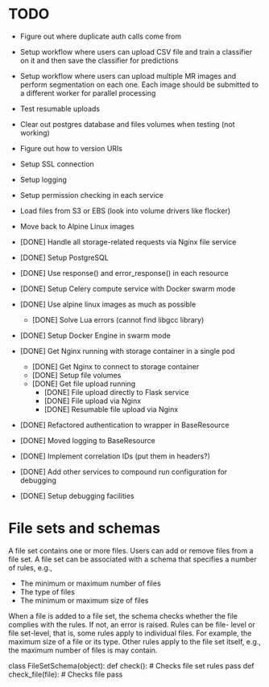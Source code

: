 # TODO

 - Figure out where duplicate auth calls come from
 
 - Setup workflow where users can upload CSV file and train a classifier
   on it and then save the classifier for predictions
   
 - Setup workflow where users can upload multiple MR images and perform
   segmentation on each one. Each image should be submitted to a different
   worker for parallel processing
   
 - Test resumable uploads
 - Clear out postgres database and files volumes when testing (not working)
 - Figure out how to version URIs
 - Setup SSL connection
 - Setup logging
 - Setup permission checking in each service
 - Load files from S3 or EBS (look into volume drivers like flocker)
 - Move back to Alpine Linux images
 
 - [DONE] Handle all storage-related requests via Nginx file service
 - [DONE] Setup PostgreSQL
 - [DONE] Use response() and error_response() in each resource
 - [DONE] Setup Celery compute service with Docker swarm mode
 - [DONE] Use alpine linux images as much as possible
   - [DONE] Solve Lua errors (cannot find libgcc library)
 - [DONE] Setup Docker Engine in swarm mode   
 - [DONE] Get Nginx running with storage container in a single pod
   - [DONE] Get Nginx to connect to storage container
   - [DONE] Setup file volumes
   - [DONE] Get file upload running
     - [DONE] File upload directly to Flask service
     - [DONE] File upload via Nginx
     - [DONE] Resumable file upload via Nginx
 - [DONE] Refactored authentication to wrapper in BaseResource
 - [DONE] Moved logging to BaseResource
 - [DONE] Implement correlation IDs (put them in headers?)
 - [DONE] Add other services to compound run configuration for debugging
 - [DONE] Setup debugging facilities


# File sets and schemas

A file set contains one or more files. Users can add or remove files from
a file set. A file set can be associated with a schema that specifies a
number of rules, e.g.,

 - The minimum or maximum number of files
 - The type of files 
 - The minimum or maximum size of files
 
When a file is added to a file set, the schema checks whether the file 
complies with the rules. If not, an error is raised. Rules can be file-
level or file set-level, that is, some rules apply to individual files.
For example, the maximum size of a file or its type. Other rules apply 
to the file set itself, e.g., the maximum number of files is may contain.

class FileSetSchema(object):
    def check():
        # Checks file set rules
        pass
    def check_file(file):
        # Checks file
        pass
